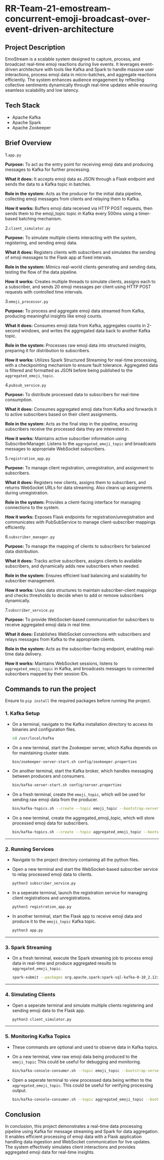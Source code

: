 # RR-Team-21-emostream-concurrent-emoji-broadcast-over-event-driven-architecture

## Project Description

EmoStream is a scalable system designed to capture, process, and broadcast real-time emoji reactions during live events. It leverages event-driven architecture with tools like Kafka and Spark to handle massive user interactions, process emoji data in micro-batches, and aggregate reactions efficiently. The system enhances audience engagement by reflecting collective sentiments dynamically through real-time updates while ensuring seamless scalability and low latency.

## Tech Stack

- Apache Kafka
- Apache Spark
- Apache Zookeeper

## Brief Overview

1.`app.py`

**Purpose:** To act as the entry point for receiving emoji data and producing messages to Kafka for further processing.

**What it does:** It accepts emoji data as JSON through a Flask endpoint and sends the data to a Kafka topic in batches.

**Role in the system:** Acts as the producer for the initial data pipeline, collecting emoji messages from clients and relaying them to Kafka.

**How it works:** Buffers emoji data received via HTTP POST requests, then sends them to the emoji_topic topic in Kafka every 500ms using a timer-based batching mechanism.

2.`client_simulator.py`

**Purpose:** To simulate multiple clients interacting with the system, registering, and sending emoji data.

**What it does:** Registers clients with subscribers and simulates the sending of emoji messages to the Flask app at fixed intervals.

**Role in the system:** Mimics real-world clients generating and sending data, testing the flow of the data pipeline.

**How it works:** Creates multiple threads to simulate clients, assigns each to a subscriber, and sends 20 emoji messages per client using HTTP POST requests with controlled time intervals.

3.`emoji_processor.py`

**Purpose:** To process and aggregate emoji data streamed from Kafka, producing meaningful insights like emoji counts.

**What it does:** Consumes emoji data from Kafka, aggregates counts in 2-second windows, and writes the aggregated data back to another Kafka topic.

**Role in the system:** Processes raw emoji data into structured insights, preparing it for distribution to subscribers.

**How it works:** Utilizes Spark Structured Streaming for real-time processing, with a checkpointing mechanism to ensure fault tolerance. Aggregated data is filtered and formatted as JSON before being published to the `aggregated_emoji_topic`.

4.`pubsub_service.py`

**Purpose:** To distribute processed data to subscribers for real-time consumption.

**What it does:** Consumes aggregated emoji data from Kafka and forwards it to active subscribers based on their client assignments.

**Role in the system:** Acts as the final step in the pipeline, ensuring subscribers receive the processed data they are interested in.

**How it works:** Maintains active subscriber information using SubscriberManager. Listens to the `aggregated_emoji_topic` and broadcasts messages to appropriate WebSocket subscribers.

5.`registration_app.py`

**Purpose:** To manage client registration, unregistration, and assignment to subscribers.

**What it does:** Registers new clients, assigns them to subscribers, and returns WebSocket URLs for data streaming. Also cleans up assignments during unregistration.

**Role in the system:** Provides a client-facing interface for managing connections to the system.

**How it works:** Exposes Flask endpoints for registration/unregistration and communicates with PubSubService to manage client-subscriber mappings efficiently.

6.`subscriber_manager.py`

**Purpose:** To manage the mapping of clients to subscribers for balanced data distribution.

**What it does:** Tracks active subscribers, assigns clients to available subscribers, and dynamically adds new subscribers when needed.

**Role in the system:** Ensures efficient load balancing and scalability for subscriber management.

**How it works:** Uses data structures to maintain subscriber-client mappings and checks thresholds to decide when to add or remove subscribers dynamically.

7.`subscriber_service.py`

**Purpose:** To provide WebSocket-based communication for subscribers to receive aggregated emoji data in real time.

**What it does:** Establishes WebSocket connections with subscribers and relays messages from Kafka to the appropriate clients.

**Role in the system:** Acts as the subscriber-facing endpoint, enabling real-time data delivery.

**How it works:** Maintains WebSocket sessions, listens to `aggregated_emoji_topic` in Kafka, and broadcasts messages to connected subscribers mapped by their session IDs.

## Commands to run the project

Ensure to `pip install` the required packages before running the project.

### 1. Kafka Setup

- On a terminal, navigate to the Kafka installation directory to access its binaries and configuration files.

  ```bash
  cd /usr/local/kafka
  ```

- On a new terminal, start the Zookeeper server, which Kafka depends on for maintaining cluster state.

  ```bash
  bin/zookeeper-server-start.sh config/zookeeper.properties
  ```

- On another terminal, start the Kafka broker, which handles messaging between producers and consumers.

  ```bash
  bin/kafka-server-start.sh config/server.properties
  ```

- On a fresh terminal, create the `emoji_topic`, which will be used for sending raw emoji data from the producer.

  ```bash
  bin/kafka-topics.sh --create --topic emoji_topic --bootstrap-server localhost:9092
  ```

- On a new terminal, create the aggregated_emoji_topic, which will store processed emoji data for subscribers.

  ```bash
  bin/kafka-topics.sh --create --topic aggregated_emoji_topic --bootstrap-server localhost:9092
  ```

---

### 2. Running Services

- Navigate to the project directory containing all the python files.

- Open a new terminal and start the WebSocket-based subscriber service to relay processed emoji data to clients.

  ```bash
  python3 subscriber_service.py
  ```

- In a seperate terminal, launch the registration service for managing client registrations and unregistrations.

  ```bash
  python3 registration_app.py
  ```

- In another terminal, start the Flask app to receive emoji data and produce it to the `emoji_topic` Kafka topic.

  ```bash
  python3 app.py
  ```

---

### 3. Spark Streaming

- On a fresh terminal, execute the Spark streaming job to process emoji data in real-time and produce aggregated results to `aggregated_emoji_topic`.

  ```bash
  spark-submit --packages org.apache.spark:spark-sql-kafka-0-10_2.12:3.5.3 emoji_processor.py
  ```

---

### 4. Simulating Clients

- Open a seperate terminal and simulate multiple clients registering and sending emoji data to the Flask app.

  ```bash
  python3 client_simulator.py
  ```

---

### 5. Monitoring Kafka Topics

- These commands are optional and used to observe data in Kafka topics.

- On a new terminal, view raw emoji data being produced to the `emoji_topic` This could be useful for debugging and monitoring.

  ```bash
  bin/kafka-console-consumer.sh --topic emoji_topic --bootstrap-server localhost:9092
  ```

- Open a seperate terminal to view processed data being written to the `aggregated_emoji_topic`. This could be useful for verifying processing output.

  ```bash
  bin/kafka-console-consumer.sh --topic aggregated_emoji_topic --bootstrap-server localhost:9092
  ```

## Conclusion

In conclusion, this project demonstrates a real-time data processing pipeline using Kafka for message streaming and Spark for data aggregation. It enables efficient processing of emoji data with a Flask application handling data ingestion and WebSocket communication for live updates. The system effectively simulates client interactions and provides aggregated emoji data for real-time insights.
